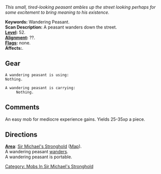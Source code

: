 *This small, tired-looking peasant ambles up the street looking perhaps
for some excitement to bring meaning to his existence.*

**Keywords:** Wandering Peasant.  
**Scan Description:** A peasant wanders down the street.  
**[Level](Level.md "wikilink"):** 52.  
**[Alignment](Alignment.md "wikilink"):** ??.  
**[Flags](:Category:_Mob_Types.md "wikilink"):** none.  
**Affects:**.  

## Gear

`A wandering peasant is using:`  
`Nothing.`

`A wandering peasant is carrying:`  
`     Nothing.`

## Comments

An easy mob for mediocre experience gains. Yields 25-35xp a piece.

## Directions

**[Area](:Category:_Areas.md "wikilink")**: [Sir Michael's
Stronghold](:Category:_Sir_Michael's_Stronghold.md "wikilink")
([Map](Sir_Michael's_Stronghold_Map.md "wikilink")).  
A wandering peasant [wanders](Wandering_Mobs.md "wikilink").  
A wandering peasant is portable.  

[Category: Mobs In Sir Michael's
Stronghold](Category:_Mobs_In_Sir_Michael's_Stronghold "wikilink")
